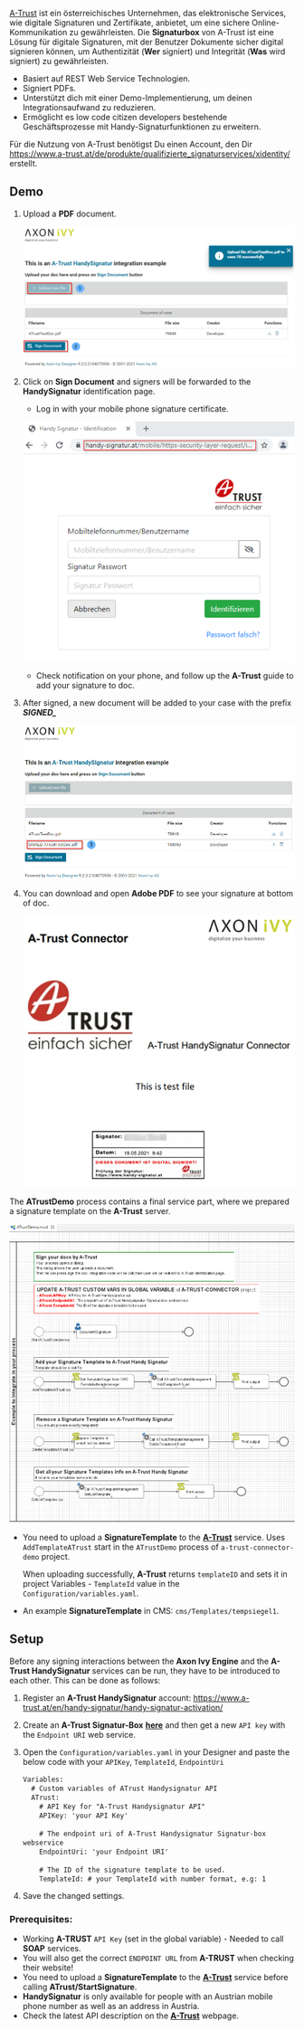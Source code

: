 [A-Trust](https://www.a-trust.at) ist ein österreichisches Unternehmen, das elektronische Services, wie digitale Signaturen und Zertifikate, anbietet,
um eine sichere Online-Kommunikation zu gewährleisten. Die **Signaturbox** von A-Trust ist eine Lösung für digitale Signaturen, mit der 
Benutzer Dokumente sicher digital signieren können, um Authentizität (**Wer** signiert) und Integrität (**Was** wird signiert) zu gewährleisten.

- Basiert auf REST Web Service Technologien.
- Signiert PDFs.
- Unterstützt dich mit einer  Demo-Implementierung, um deinen Integrationsaufwand zu reduzieren.
- Ermöglicht es low code citizen developers bestehende Geschäftsprozesse mit Handy-Signaturfunktionen zu erweitern.

Für die Nutzung von A-Trust benötigst Du einen Account, den Dir https://www.a-trust.at/de/produkte/qualifizierte_signaturservices/xidentity/ erstellt.

## Demo

1. Upload a **PDF** document.

   ![demo-process](images/atrust-upload-doc.png)

2. Click on **Sign Document** and signers will be forwarded to the **HandySignatur** identification page.

   - Log in with your mobile phone signature certificate.

   ![atrust-signature](images/atrust-handysign-login.png)
   
   - Check notification on your phone, and follow up the **A-Trust** guide to add your signature to doc.

3. After signed, a new document will be added to your case with the prefix ***SIGNED_***

   ![atrust-signature-finished](images/atrust-handysign-finished.png)

4. You can download and open **Adobe PDF** to see your signature at bottom of doc.

   ![atrust-doc-signed](images/atrust-doc-signed.png)

The **ATrustDemo** process contains a final service part, where we prepared a signature template on the **A-Trust** server.

   ![atrust-demo-feature](images/atrust-demo-feature.png)

* You need to upload a **SignatureTemplate** to the **[A-Trust](https://www.a-trust.at)** service. Uses `AddTemplateATrust` start in the `ATrustDemo` process of `a-trust-connector-demo` project.

   When uploading successfully, **A-Trust** returns `templateID` and sets it in project Variables - `TemplateId` value in the `Configuration/variables.yaml`.

* An example **SignatureTemplate** in CMS: `cms/Templates/tempsiegel1`.



## Setup

Before any signing interactions between the **Axon Ivy Engine** and the **A-Trust HandySignatur** services can be run, they have to be introduced to each other. This can be done as follows:

1. Register an **A-Trust HandySignatur** account: https://www.a-trust.at/en/handy-signatur/handy-signatur-activation/

2. Create an **A-Trust Signatur-Box** **[here](https://www.a-trust.at/en/handy-signatur/signaturbox)** and then get a new `API key` with the `Endpoint URI` web service.

3. Open the `Configuration/variables.yaml` in your Designer and paste the below code with your `APIKey`, `TemplateId`, `EndpointUri`

   ```
   Variables:
     # Custom variables of ATrust Handysignatur API
     ATrust:
       # API Key for "A-Trust Handysignatur API"
       APIKey: 'your API Key'

       # The endpoint uri of A-Trust Handysignatur Signatur-box webservice
       EndpointUri: 'your Endpoint URI'

       # The ID of the signature template to be used.
       TemplateId: # your TemplateId with number format, e.g: 1

   ```

4. Save the changed settings.


### Prerequisites:

* Working **A-TRUST** `API Key` (set in the global variable) - Needed to call **SOAP** services.
* You will also get the correct `ENDPOINT URL` from **A-TRUST** when checking their website!
* You need to upload a **SignatureTemplate** to the **[A-Trust](https://www.a-trust.at)** service before calling **ATrust/StartSignature**.
* **HandySignatur** is only available for people with an Austrian mobile phone number as well as an address in Austria.
* Check the latest API description on the **[A-Trust](https://www.a-trust.at)** webpage.
